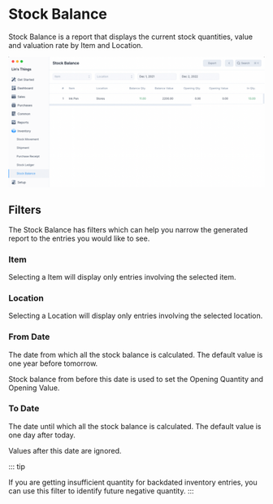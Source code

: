 # Stock Balance

Stock Balance is a report that displays the current stock quantities, value and
valuation rate by Item and Location.

![Stock Balance](./images/stock-balance.png)

## Filters

The Stock Balance has filters which can help you narrow the generated report to
the entries you would like to see.

### Item

Selecting a Item will display only entries involving the selected item.

### Location

Selecting a Location will display only entries involving the selected location.

### From Date

The date from which all the stock balance is calculated. The default value is
one year before tomorrow.

Stock balance from before this date is used to set the Opening Quantity and
Opening Value.

### To Date

The date until which all the stock balance is calculated. The default
value is one day after today.

Values after this date are ignored.

::: tip

If you are getting insufficient quantity for backdated inventory entries, you
can use this filter to identify future negative quantity.
:::
